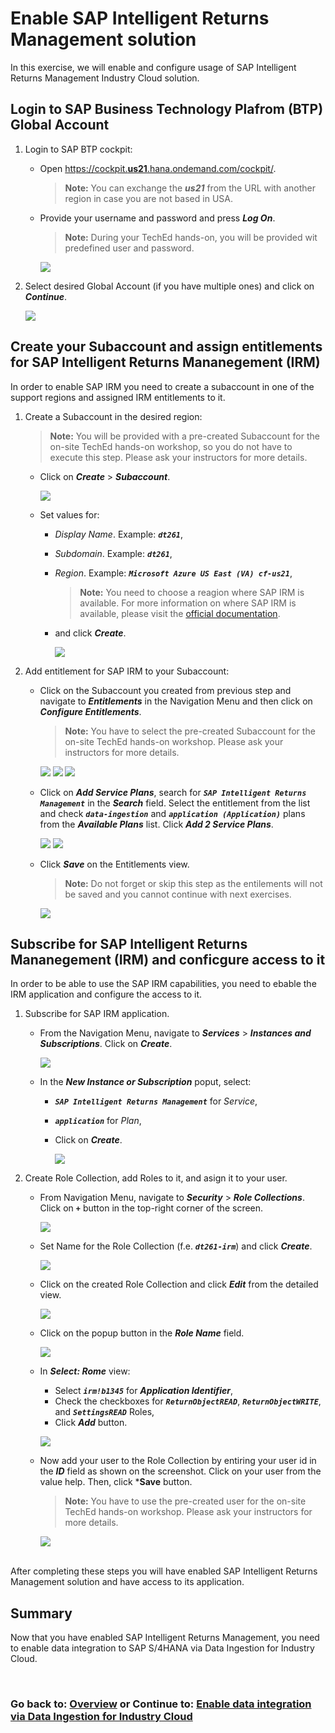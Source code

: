 # Enable SAP Intelligent Returns Management solution

In this exercise, we will enable and configure usage of SAP Intelligent Returns Management Industry Cloud solution.

## Login to SAP Business Technology Plafrom (BTP) Global Account

1. Login to SAP BTP cockpit:
   - Open [https://cockpit.**us21**.hana.ondemand.com/cockpit/](https://cockpit.us21.hana.ondemand.com/cockpit/#).

      > **Note:** You can exchange the ***us21*** from the URL with another region in case you are not based in USA.

   - Provide your username and password and press ***Log On***.
      
      > **Note:** During your TechEd hands-on, you will be provided wit predefined user and password.

      ![](/exercises/ex0/images/1.png)

2. Select desired Global Account (if you have multiple ones) and click on ***Continue***.

    ![](/exercises/ex0/images/2.png) <br>

## Create your Subaccount and assign entitlements for SAP Intelligent Returns Mananegement (IRM)

In order to enable SAP IRM you need to create a subaccount in one of the support regions and assigned IRM entitlements to it.

1. Create a Subaccount in the desired region:
    > **Note:** You will be provided with a pre-created Subaccount for the on-site TechEd hands-on workshop, so you do not have to execute this step. Please ask your instructors for more details.

    - Click on **_Create_** > ***Subaccount***.

      ![](/exercises/ex0/images/3.png)
   
    - Set values for:
      - *Display Name*. Example: ***`dt261`***,
      - *Subdomain*. Example: ***`dt261`***, 
      - *Region*. Example: ***`Microsoft Azure US East (VA) cf-us21`***, 

        > **Note:** You need to choose a reagion where SAP IRM is available. For more information on where SAP IRM is available, please visit the [official documentation](https://help.sap.com/docs/returns?locale=en-US).
     
      - and click ***Create***.

        ![](/exercises/ex0/images/4.png)

2. Add entitlement for SAP IRM to your Subaccount:

   - Click on the Subaccount you created from previous step and navigate to ***Entitlements*** in the Navigation Menu and then click on ***Configure Entitlements***.
      > **Note:** You have to select the pre-created Subaccount for the on-site TechEd hands-on workshop. Please ask your instructors for more details.
      
      ![](/exercises/ex0/images/5.png)
      ![](/exercises/ex0/images/6.png)
      ![](/exercises/ex0/images/7.png)

   - Click on ***Add Service Plans***, search for ***`SAP Intelligent Returns Management`*** in the ***Search*** field. Select the entitlement from the list and check ***`data-ingestion`*** and ***`application (Application)`*** plans from the ***Available Plans*** list. Click ***Add 2 Service Plans***.
      
      ![](/exercises/ex0/images/8.png)
      ![](/exercises/ex0/images/9.png)

   - Click ***Save*** on the Entitlements view.
      > **Note:** Do not forget or skip this step as the entilements will not be saved and you cannot continue with next exercises. 
      
      ![](/exercises/ex0/images/10.png)

## Subscribe for SAP Intelligent Returns Mananegement (IRM) and conficgure access to it

In order to be able to use the SAP IRM capabilities, you need to ebable the IRM application and configure the access to it.

1. Subscribe for SAP IRM application.

   - From the Navigation Menu, navigate to ***Services*** > ***Instances and Subscriptions***. Click on ***Create***.

      ![](/exercises/ex0/images/11.png)

   - In the ***New Instance or Subscription*** poput, select:
     - ***`SAP Intelligent Returns Management`*** for *Service*,
     - ***`application`*** for *Plan*,
     - Click on ***Create***.

        ![](/exercises/ex0/images/12.png)

2. Create Role Collection, add Roles to it, and asign it to your user.
   - From Navigation Menu, navigate to ***Security*** > ***Role Collections***. Click on ***`+`*** button in the top-right corner of the screen.

      ![](/exercises/ex0/images/13.png)
  
   - Set Name for the Role Collection (f.e. ***`dt261-irm`***) and click ***Create***.

      ![](/exercises/ex0/images/14.png)
   
   - Click on the created Role Collection and click ***Edit*** from the detailed view.

      ![](/exercises/ex0/images/15.png)

   - Click on the popup button in the ***Role Name*** field.

      ![](/exercises/ex0/images/16.png)

   - In ***Select: Rome*** view:
     - Select ***`irm!b1345`*** for ***Application Identifier***, 
     - Check the checkboxes for ***`ReturnObjectREAD`***, ***`ReturnObjectWRITE`***, and ***`SettingsREAD`*** Roles,
     - Click ***Add*** button.

      ![](/exercises/ex0/images/17.png)
   
   - Now add your user to the Role Collection by entiring your user id in the ***ID*** field as shown on the screenshot. Click on your user from the value help. Then, click ***Save** button.

      > **Note:** You have to use the pre-created user for the on-site TechEd hands-on workshop. Please ask your instructors for more details.  

      ![](/exercises/ex0/images/18.png)

<br>After completing these steps you will have enabled SAP Intelligent Returns Management solution and have access to its application.

## Summary

Now that you have enabled SAP Intelligent Returns Management, you need to enable data integration to SAP S/4HANA via Data Ingestion for Industry Cloud.

<br>

### Go back to: [**Overview**](README.md) or Continue to: [**Enable data integration via Data Ingestion for Industry Cloud**](exercises/ex1/README.md)
